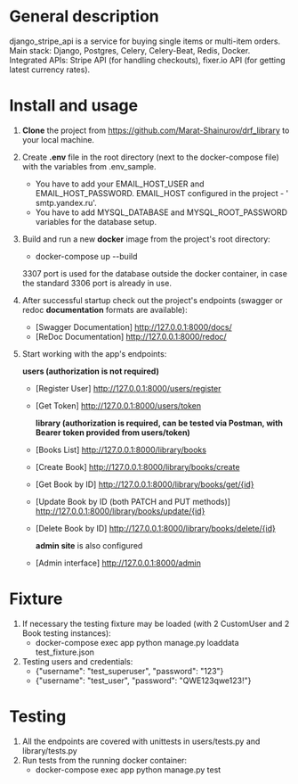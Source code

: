 # General description

django_stripe_api is a service for buying single items or multi-item orders. \
Main stack: Django, Postgres, Celery, Celery-Beat, Redis, Docker.
Integrated APIs: Stripe API (for handling checkouts), fixer.io API (for getting latest currency rates).

# Install and usage

1. **Clone** the project from https://github.com/Marat-Shainurov/drf_library to your local machine.

2. Create **.env** file in the root directory (next to the docker-compose file) with the variables from .env_sample.
    - You have to add your EMAIL_HOST_USER and EMAIL_HOST_PASSWORD. EMAIL_HOST configured in the project - '
      smtp.yandex.ru'.
    - You have to add MYSQL_DATABASE and MYSQL_ROOT_PASSWORD variables for the database setup.

3. Build and run a new **docker** image from the project's root directory:
    - docker-compose up --build

    3307 port is used for the database outside the docker container, in case the standard 3306 port is already in use.

4. After successful startup check out the project's endpoints (swagger or redoc **documentation** formats are
   available):
    - [Swagger Documentation] http://127.0.0.1:8000/docs/
    - [ReDoc Documentation] http://127.0.0.1:8000/redoc/

5. Start working with the app's endpoints:

      **users (authorization is not required)** 
    - [Register User] http://127.0.0.1:8000/users/register
    - [Get Token] http://127.0.0.1:8000/users/token 

      **library (authorization is required, can be tested via Postman, with Bearer token provided from users/token)**
    - [Books List] http://127.0.0.1:8000/library/books
    - [Create Book] http://127.0.0.1:8000/library/books/create
    - [Get Book by ID] http://127.0.0.1:8000/library/books/get/{id}
    - [Update Book by ID (both PATCH and PUT methods)] http://127.0.0.1:8000/library/books/update/{id}
    - [Delete Book by ID] http://127.0.0.1:8000/library/books/delete/{id} 

      **admin site** is also configured 
    - [Admin interface] http://127.0.0.1:8000/admin

# Fixture

1. If necessary the testing fixture may be loaded (with 2 CustomUser and 2 Book testing instances):
    - docker-compose exec app python manage.py loaddata test_fixture.json
2. Testing users and credentials:
    - {"username": "test_superuser", "password": "123"}
    - {"username": "test_user", "password": "QWE123qwe123!"}

# Testing

1. All the endpoints are covered with unittests in users/tests.py and library/tests.py
2. Run tests from the running docker container:
    - docker-compose exec app python manage.py test

